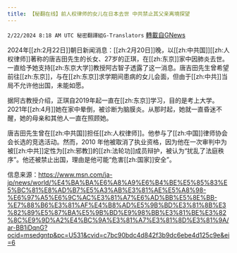 ```yaml
---
title: 【秘翻在线】前人权律师的女儿在日本去世 中共禁止其父亲离境探望
---
```

`2/22/2024 8:18 AM UTC 秘密翻譯組G-Translators` [轉載自GNews](https://gnews.org/articles/2331496)

2024年[[zh:2月22日]]朝日新闻消息：[[zh:2月20日]]晚，以[[zh:中共国]][[zh:人权律师]]著称的唐吉田先生的长女、27岁的正琪，在[[zh:东京]]家中因肺炎去世。一直给予她支持[[zh:东京大学]]教授阿古智子透露了这一消息。唐吉田先生曾希望前往[[zh:东京]]，与在[[zh:东京]]求学期间患病的女儿会面，但由于[[zh:中共]]当局不允许他出国，未能如愿。

据阿古教授介绍，正琪自2019年起一直在[[zh:东京]]学习，目的是考上大学。2021年[[zh:4月]]她在家中晕倒，被诊断为脑膜炎。从那时起，她就一直昏迷不醒，她的母亲和其他人一直在照顾她。

唐吉田先生曾在[[zh:中共国]]担任[[zh:人权律师]]。他参与了[[zh:中国]]律师协会会长选的竞选活动。然而，2010 年他被取消了执业资格，因为他在一次审判中为被[[zh:中共]]定性为[[zh:邪教]]的[[zh:法轮功]]成员辩护，被认为“扰乱了法庭秩序”。他还被禁止出国，理由是他可能“危害[[zh:国家]]安全”。

信息来源：https://www.msn.com/ja-jp/news/world/%E4%BA%BA%E6%A8%A9%E6%B4%BE%E5%85%83%E5%BC%81%E8%AD%B7%E5%A3%AB%E3%81%AE%E5%A8%98-%E6%97%A5%E6%9C%AC%E3%81%A7%E6%AD%BB%E5%8E%BB-%E7%88%B6%E3%81%AF%E4%B8%AD%E5%9B%BD%E3%81%8B%E3%82%89%E5%87%BA%E5%9B%BD%E9%98%BB%E3%81%BE%E3%82%8C%E9%9D%A2%E4%BC%9A%E3%81%A7%E3%81%8D%E3%81%9A/ar-BB1iDqnG?ocid=msedgntp&pc=U531&cvid=c7bc90bdc4d842f3b9dc6ebe4d125c9e&ei=6
